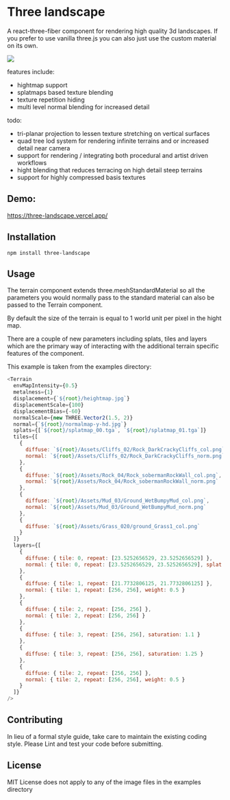 # Three landscape

A react-three-fiber component for rendering high quality 3d landscapes. If you prefer to use vanilla three.js you can also just use the custom material on its own.

<img src="/thumbnail.png">

features include:

- hightmap support
- splatmaps based texture blending
- texture repetition hiding
- multi level normal blending for increased detail

todo:

- tri-planar projection to lessen texture stretching on vertical surfaces
- quad tree lod system for rendering infinite terrains and or increased detail near camera
- support for rendering / integrating both procedural and artist driven workflows
- hight blending that reduces terracing on high detail steep terrains
- support for highly compressed basis textures

## Demo:

https://three-landscape.vercel.app/

## Installation

`npm install three-landscape`

## Usage

The terrain component extends three.meshStandardMaterial so all the parameters you would normally pass to the standard material can also be passed to the Terrain component.

By default the size of the terrain is equal to 1 world unit per pixel in the hight map.

There are a couple of new parameters including splats, tiles and layers which are the primary way of interacting with the additional terrain specific features of the component.

This example is taken from the examples directory:

```javascript
<Terrain
  envMapIntensity={0.5}
  metalness={1}
  displacement={`${root}/heightmap.jpg`}
  displacementScale={100}
  displacementBias={-60}
  normalScale={new THREE.Vector2(1.5, 2)}
  normal={`${root}/normalmap-y-hd.jpg`}
  splats={[`${root}/splatmap_00.tga`, `${root}/splatmap_01.tga`]}
  tiles={[
    {
      diffuse: `${root}/Assets/Cliffs_02/Rock_DarkCrackyCliffs_col.png`,
      normal: `${root}/Assets/Cliffs_02/Rock_DarkCrackyCliffs_norm.png`
    },
    {
      diffuse: `${root}/Assets/Rock_04/Rock_sobermanRockWall_col.png`,
      normal: `${root}/Assets/Rock_04/Rock_sobermanRockWall_norm.png`
    },
    {
      diffuse: `${root}/Assets/Mud_03/Ground_WetBumpyMud_col.png`,
      normal: `${root}/Assets/Mud_03/Ground_WetBumpyMud_norm.png`
    },
    {
      diffuse: `${root}/Assets/Grass_020/ground_Grass1_col.png`
    }
  ]}
  layers={[
    {
      diffuse: { tile: 0, repeat: [23.5252656529, 23.5252656529] },
      normal: { tile: 0, repeat: [23.5252656529, 23.5252656529], splat: 1, weight: 0.5 }
    },
    {
      diffuse: { tile: 1, repeat: [21.7732806125, 21.7732806125] },
      normal: { tile: 1, repeat: [256, 256], weight: 0.5 }
    },
    {
      diffuse: { tile: 2, repeat: [256, 256] },
      normal: { tile: 2, repeat: [256, 256] }
    },
    {
      diffuse: { tile: 3, repeat: [256, 256], saturation: 1.1 }
    },
    {
      diffuse: { tile: 3, repeat: [256, 256], saturation: 1.25 }
    },
    {
      diffuse: { tile: 2, repeat: [256, 256] },
      normal: { tile: 2, repeat: [256, 256], weight: 0.5 }
    }
  ]}
/>
```

## Contributing

In lieu of a formal style guide, take care to maintain the existing coding style. Please Lint and test your code before submitting.

## License

MIT License does not apply to any of the image files in the examples directory
